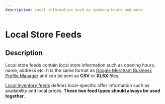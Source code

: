 ```yaml
---
description: Local information such as opening hours and more.
---
```


# Local Store Feeds

## Description

Local store feeds contain local store information such as opening hours, name, address etc. It is the same format as [Google Merchant Business Profile Manager](https://support.google.com/business/answer/3370250?hl=en&sjid=9926158084056215740-EU) and can be sent as **CSV** or **XLSX** files.

[Local inventory feeds](/feeds/local-offer) defines local-specific offer information such as availability and local prices. **These two feed types should always be used together**.